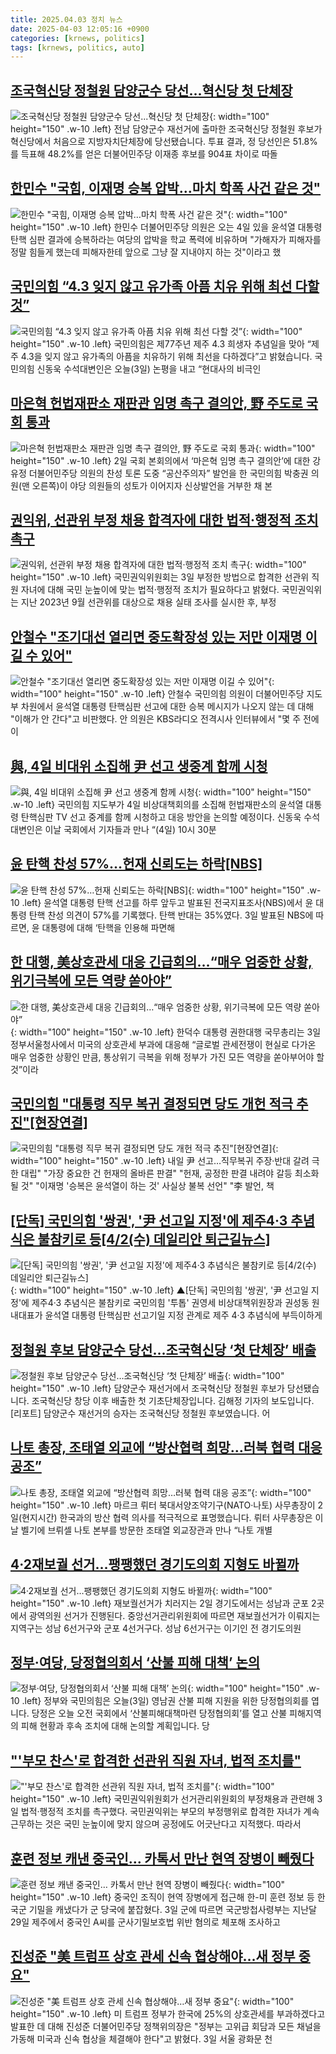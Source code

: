 ```yaml
---
title: 2025.04.03 정치 뉴스
date: 2025-04-03 12:05:16 +0900
categories: [krnews, politics]
tags: [krnews, politics, auto]
---
```

## [조국혁신당 정철원 담양군수 당선...혁신당 첫 단체장](https://n.news.naver.com/mnews/article/052/0002174751)

![조국혁신당 정철원 담양군수 당선...혁신당 첫 단체장](https://mimgnews.pstatic.net/image/origin/052/2025/04/02/2174751.jpg?type=nf220_150){: width="100" height="150" .w-10 .left}
전남 담양군수 재선거에 출마한 조국혁신당 정철원 후보가 혁신당에서 처음으로 지방자치단체장에 당선됐습니다. 투표 결과, 정 당선인은 51.8%를 득표해 48.2%를 얻은 더불어민주당 이재종 후보를 904표 차이로 따돌

## [한민수 "국힘, 이재명 승복 압박…마치 학폭 사건 같은 것"](https://n.news.naver.com/mnews/article/421/0008170478)

![한민수 "국힘, 이재명 승복 압박…마치 학폭 사건 같은 것"](https://mimgnews.pstatic.net/image/origin/421/2025/04/03/8170478.jpg?type=nf220_150){: width="100" height="150" .w-10 .left}
한민수 더불어민주당 의원은 오는 4일 있을 윤석열 대통령 탄핵 심판 결과에 승복하라는 여당의 압박을 학교 폭력에 비유하며 "가해자가 피해자를 정말 힘들게 했는데 피해자한테 앞으로 그냥 잘 지내야지 하는 것"이라고 했

## [국민의힘 “4.3 잊지 않고 유가족 아픔 치유 위해 최선 다할 것”](https://n.news.naver.com/mnews/article/056/0011924326)

![국민의힘 “4.3 잊지 않고 유가족 아픔 치유 위해 최선 다할 것”](https://mimgnews.pstatic.net/image/origin/056/2025/04/03/11924326.jpg?type=nf220_150){: width="100" height="150" .w-10 .left}
국민의힘은 제77주년 제주 4.3 희생자 추념일을 맞아 “제주 4.3을 잊지 않고 유가족의 아픔을 치유하기 위해 최선을 다하겠다”고 밝혔습니다. 국민의힘 신동욱 수석대변인은 오늘(3일) 논평을 내고 “현대사의 비극인

## [마은혁 헌법재판소 재판관 임명 촉구 결의안, 野 주도로 국회 통과](https://n.news.naver.com/mnews/article/016/0002451657)

![마은혁 헌법재판소 재판관 임명 촉구 결의안, 野 주도로 국회 통과](https://mimgnews.pstatic.net/image/origin/016/2025/04/02/2451657.jpg?type=nf220_150){: width="100" height="150" .w-10 .left}
2일 국회 본회의에서 ‘마은혁 임명 촉구 결의안’에 대한 강유정 더불어민주당 의원의 찬성 토론 도중 “공산주의자” 발언을 한 국민의힘 박충권 의원(맨 오른쪽)이 야당 의원들의 성토가 이어지자 신상발언을 거부한 채 본

## [권익위, 선관위 부정 채용 합격자에 대한 법적·행정적 조치 촉구](https://n.news.naver.com/mnews/article/003/0013160992)

![권익위, 선관위 부정 채용 합격자에 대한 법적·행정적 조치 촉구](https://mimgnews.pstatic.net/image/origin/003/2025/04/03/13160992.jpg?type=nf220_150){: width="100" height="150" .w-10 .left}
국민권익위원회는 3일 부정한 방법으로 합격한 선관위 직원 자녀에 대해 국민 눈높이에 맞는 법적·행정적 조치가 필요하다고 밝혔다. 국민권익위는 지난 2023년 9월 선관위를 대상으로 채용 실태 조사를 실시한 후, 부정

## [안철수 "조기대선 열리면 중도확장성 있는 저만 이재명 이길 수 있어"](https://n.news.naver.com/mnews/article/008/0005175080)

![안철수 "조기대선 열리면 중도확장성 있는 저만 이재명 이길 수 있어"](https://mimgnews.pstatic.net/image/origin/008/2025/04/03/5175080.jpg?type=nf220_150){: width="100" height="150" .w-10 .left}
안철수 국민의힘 의원이 더불어민주당 지도부 차원에서 윤석열 대통령 탄핵심판 선고에 대한 승복 메시지가 나오지 않는 데 대해 "이해가 안 간다"고 비판했다. 안 의원은 KBS라디오 전격시사 인터뷰에서 "몇 주 전에 이

## [與, 4일 비대위 소집해 尹 선고 생중계 함께 시청](https://n.news.naver.com/mnews/article/011/0004469568)

![與, 4일 비대위 소집해 尹 선고 생중계 함께 시청](https://mimgnews.pstatic.net/image/origin/011/2025/04/03/4469568.jpg?type=nf220_150){: width="100" height="150" .w-10 .left}
국민의힘 지도부가 4일 비상대책회의를 소집해 헌법재판소의 윤석열 대통령 탄핵심판 TV 선고 중계를 함께 시청하고 대응 방안을 논의할 예정이다. 신동욱 수석대변인은 이날 국회에서 기자들과 만나 “(4일) 10시 30분

## [윤 탄핵 찬성 57%…헌재 신뢰도는 하락[NBS]](https://n.news.naver.com/mnews/article/018/0005977576)

![윤 탄핵 찬성 57%…헌재 신뢰도는 하락[NBS]](https://mimgnews.pstatic.net/image/origin/018/2025/04/03/5977576.jpg?type=nf220_150){: width="100" height="150" .w-10 .left}
윤석열 대통령 탄핵 선고를 하루 앞두고 발표된 전국지표조사(NBS)에서 윤 대통령 탄핵 찬성 의견이 57%를 기록했다. 탄핵 반대는 35%였다. 3일 발표된 NBS에 따르면, 윤 대통령에 대해 ‘탄핵을 인용해 파면해

## [한 대행, 美상호관세 대응 긴급회의…“매우 엄중한 상황, 위기극복에 모든 역량 쏟아야”](https://n.news.naver.com/mnews/article/030/0003299669)

![한 대행, 美상호관세 대응 긴급회의…“매우 엄중한 상황, 위기극복에 모든 역량 쏟아야”](https://mimgnews.pstatic.net/image/origin/030/2025/04/03/3299669.jpg?type=nf220_150){: width="100" height="150" .w-10 .left}
한덕수 대통령 권한대행 국무총리는 3일 정부서울청사에서 미국의 상호관세 부과에 대응해 “글로벌 관세전쟁이 현실로 다가온 매우 엄중한 상황인 만큼, 통상위기 극복을 위해 정부가 가진 모든 역량을 쏟아부어야 할 것”이라

## [국민의힘 "대통령 직무 복귀 결정되면 당도 개헌 적극 추진"[현장연결]](https://n.news.naver.com/mnews/article/422/0000727410)

![국민의힘 "대통령 직무 복귀 결정되면 당도 개헌 적극 추진"[현장연결]](https://mimgnews.pstatic.net/image/origin/422/2025/04/03/727410.jpg?type=nf220_150){: width="100" height="150" .w-10 .left}
내일 尹 선고…직무복귀 주장·반대 갈려 극한 대립" "가장 중요한 건 헌재의 올바른 판결" "헌재, 공정한 판결 내려야 갈등 최소화 될 것" "이재명 '승복은 윤석열이 하는 것' 사실상 불복 선언" "李 발언, 책

## [[단독] 국민의힘 '쌍권', '尹 선고일 지정'에 제주4·3 추념식은 불참키로 등[4/2(수) 데일리안 퇴근길뉴스]](https://n.news.naver.com/mnews/article/119/0002940702)

![[단독] 국민의힘 '쌍권', '尹 선고일 지정'에 제주4·3 추념식은 불참키로 등[4/2(수) 데일리안 퇴근길뉴스]](https://mimgnews.pstatic.net/image/origin/119/2025/04/02/2940702.jpg?type=nf220_150){: width="100" height="150" .w-10 .left}
▲[단독] 국민의힘 '쌍권', '尹 선고일 지정'에 제주4·3 추념식은 불참키로 국민의힘 '투톱' 권영세 비상대책위원장과 권성동 원내대표가 윤석열 대통령 탄핵심판 선고기일 지정 관계로 제주 4·3 추념식에 부득이하게

## [정철원 후보 담양군수 당선…조국혁신당 ‘첫 단체장’ 배출](https://n.news.naver.com/mnews/article/056/0011924234)

![정철원 후보 담양군수 당선…조국혁신당 ‘첫 단체장’ 배출](https://mimgnews.pstatic.net/image/origin/056/2025/04/03/11924234.jpg?type=nf220_150){: width="100" height="150" .w-10 .left}
담양군수 재선거에서 조국혁신당 정철원 후보가 당선됐습니다. 조국혁신당 창당 이후 배출한 첫 기초단체장입니다. 김해정 기자의 보도입니다. [리포트] 담양군수 재선거의 승자는 조국혁신당 정철원 후보였습니다. 어

## [나토 총장, 조태열 외교에 “방산협력 희망…러북 협력 대응 공조”](https://n.news.naver.com/mnews/article/056/0011924166)

![나토 총장, 조태열 외교에 “방산협력 희망…러북 협력 대응 공조”](https://mimgnews.pstatic.net/image/origin/056/2025/04/03/11924166.jpg?type=nf220_150){: width="100" height="150" .w-10 .left}
마르크 뤼터 북대서양조약기구(NATO·나토) 사무총장이 2일(현지시간) 한국과의 방산 협력 의사를 적극적으로 표명했습니다. 뤼터 사무총장은 이날 벨기에 브뤼셀 나토 본부를 방문한 조태열 외교장관과 만나 “나토 개별

## [4·2재보궐 선거…팽팽했던 경기도의회 지형도 바뀔까](https://n.news.naver.com/mnews/article/032/0003360686)

![4·2재보궐 선거…팽팽했던 경기도의회 지형도 바뀔까](https://mimgnews.pstatic.net/image/origin/032/2025/04/02/3360686.jpg?type=nf220_150){: width="100" height="150" .w-10 .left}
재보궐선거가 치러지는 2일 경기도에서는 성남과 군포 2곳에서 광역의원 선거가 진행된다. 중앙선거관리위원회에 따르면 재보궐선거가 이뤄지는 지역구는 성남 6선거구와 군포 4선거구다. 성남 6선거구는 이기인 전 경기도의원

## [정부·여당, 당정협의회서 ‘산불 피해 대책’ 논의](https://n.news.naver.com/mnews/article/056/0011924149)

![정부·여당, 당정협의회서 ‘산불 피해 대책’ 논의](https://mimgnews.pstatic.net/image/origin/056/2025/04/03/11924149.jpg?type=nf220_150){: width="100" height="150" .w-10 .left}
정부와 국민의힘은 오늘(3일) 영남권 산불 피해 지원을 위한 당정협의회를 엽니다. 당정은 오늘 오전 국회에서 ‘산불피해대책마련 당정협의회’를 열고 산불 피해지역의 피해 현황과 후속 조치에 대해 논의할 계획입니다. 당

## ["'부모 찬스'로 합격한 선관위 직원 자녀, 법적 조치를"](https://n.news.naver.com/mnews/article/011/0004469565)

!["'부모 찬스'로 합격한 선관위 직원 자녀, 법적 조치를"](https://mimgnews.pstatic.net/image/origin/011/2025/04/03/4469565.jpg?type=nf220_150){: width="100" height="150" .w-10 .left}
국민권익위원회가 선거관리위원회의 부정채용과 관련해 3일 법적·행정적 조치를 촉구했다. 국민권익위는 부모의 부정행위로 합격한 자녀가 계속 근무하는 것은 국민 눈높이에 맞지 않으며 공정에도 어긋난다고 지적했다. 따라서

## [훈련 정보 캐낸 중국인… 카톡서 만난 현역 장병이 빼줬다](https://n.news.naver.com/mnews/article/005/0001767399)

![훈련 정보 캐낸 중국인… 카톡서 만난 현역 장병이 빼줬다](https://mimgnews.pstatic.net/image/origin/005/2025/04/03/1767399.jpg?type=nf220_150){: width="100" height="150" .w-10 .left}
중국인 조직이 현역 장병에게 접근해 한-미 훈련 정보 등 한국군 기밀을 캐냈다가 군 당국에 붙잡혔다. 3일 군에 따르면 국군방첩사령부는 지난달 29일 제주에서 중국인 A씨를 군사기밀보호법 위반 혐의로 체포해 조사하고

## [진성준 "美 트럼프 상호 관세 신속 협상해야…새 정부 중요"](https://n.news.naver.com/mnews/article/277/0005572245)

![진성준 "美 트럼프 상호 관세 신속 협상해야…새 정부 중요"](https://mimgnews.pstatic.net/image/origin/277/2025/04/03/5572245.jpg?type=nf220_150){: width="100" height="150" .w-10 .left}
미 트럼프 정부가 한국에 25%의 상호관세를 부과하겠다고 발표한 데 대해 진성준 더불어민주당 정책위의장은 "정부는 고위급 회담과 모든 채널을 가동해 미국과 신속 협상을 체결해야 한다"고 밝혔다. 3일 서울 광화문 천

